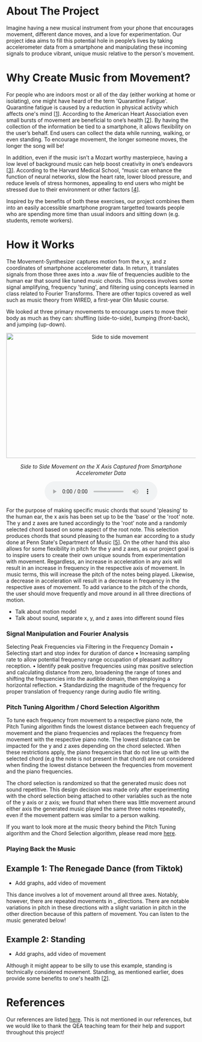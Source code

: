 # About The Project

Imagine having a new musical instrument from your phone that encourages movement, different dance moves, and a love for experimentation. Our project idea aims to fill this potential hole in people’s lives by taking accelerometer data from a smartphone and manipulating these incoming signals to produce vibrant, unique music relative to the person's movement.

# Why Create Music from Movement?

For people who are indoors most or all of the day (either working at home or isolating), one might have heard of the term 'Quarantine Fatigue'. Quarantine fatigue is caused by a reduction in physical activity which affects one's mind \[[1](/Movement-Synthesizer/references)\]. According to the American Heart Association even small bursts of movement are beneficial to one’s health \[[2](/Movement-Synthesizer/references)\]. By having the collection of the information be tied to a smartphone, it allows flexibility on the user’s behalf. End users can collect the data while running, walking, or even standing. To encourage movement, the longer someone moves, the longer the song will be!

In addition, even if the music isn’t a Mozart worthy masterpiece, having a low level of background music can help boost creativity in one’s endeavors \[[3](/Movement-Synthesizer/references)\]. According to the Harvard Medical School, “music can enhance the function of neural networks, slow the heart rate, lower blood pressure, and reduce levels of stress hormones, appealing to end users who might be stressed due to their environment or other factors \[[4](/Movement-Synthesizer/references)\]. 

Inspired by the benefits of both these exercises, our project combines them into an easily accessible smartphone program targetted towards people who are spending more time than usual indoors and sitting down (e.g. students, remote workers).

# How it Works

The Movement-Synthesizer captures motion from the x, y, and z coordinates of smartphone accelerometer data. In return, it translates signals from those three axes into a .wav file of frequencies audible to the human ear that sound like tuned music chords. This process involves some signal amplifying, frequency 'tuning', and filtering using concepts learned in class related to Fourier Transforms. There are other topics covered as well such as music theory from WIRED, a first-year Olin Music course. 

We looked at three primary movements to encourage users to move their body as much as they can: shuffling (side-to-side), bumping (front-back), and jumping (up-down).

<center><img src="https://caitlincoffey.github.io/Movement-Synthesizer/media/x-axissidetoside.gif" alt="Side to side movement" height="332" width="589">

<i>Side to Side Movement on the X Axis Captured from Smartphone Accelerometer Data</i>

<audio controls>
  
<source src="https://caitlincoffey.github.io/Movement-Synthesizer/audio/x-axissidetoside.mp3" type="audio/mpeg">Oh no! Your browser does not support the <code>audio</code> code element! </audio> 
  
<img src="https://caitlincoffey.github.io/Movement-Synthesizer/media/y-axisupdown.gif" alt="Up and down movement" height="332" width="589">

<i>Up and Down Movement on the Y Axis Captured from Smartphone Accelerometer Data</i>

<audio controls> 
  
<source src="https://caitlincoffey.github.io/Movement-Synthesizer/audio/y-axisupdown.mp3" type="audio/mpeg"></audio> 

<img src="https://caitlincoffey.github.io/Movement-Synthesizer/media/z-axisfrontback.gif" alt="Front to back movement" height="332" width="589">

<i>Front and Back Movement on the Z Axis Captured from Smartphone Accelerometer Data</i>

<audio controls> 
  
<source src="https://caitlincoffey.github.io/Movement-Synthesizer/audio/z-axisfrontback.mp3" type="audio/mpeg"></audio>
</center>

For the purpose of making specific music chords that sound 'pleasing' to the human ear, the x axis has been set up to be the 'base' or the 'root' note. The y and z axes are tuned accordingly to the 'root' note and a randomly selected chord based on some aspect of the root note. This selection produces chords that sound pleasing to the human ear according to a study done at Penn State's Department of Music \[[5](https://sites.psu.edu/siowfa15/2015/09/16/what-makes-chords-sound-good/)\]. On the other hand this also allows for some flexibility in pitch for the y and z axes, as our project goal is to inspire users to create their own unique sounds from experimentation with movement. Regardless, an increase in acceleration in any axis will result in an increase in frequency in the respective axis of movement. In music terms, this will increase the pitch of the notes being played. Likewise, a decrease in acceleration will result in a decrease in frequency in the respective axes of movement. To add variance to the pitch of the chords, the user should move frequently and move around in all three directions of motion.



- Talk about motion model 
- Talk about sound, separate x, y, and z axes into different sound files

### Signal Manipulation and Fourier Analysis

Selecting Peak Frequencies via Filtering in the Frequency Domain
•	Selecting start and stop index for duration of dance
•	Increasing sampling rate to allow potential frequency range occupation of pleasant auditory reception.
•	Identify peak positive frequencies using max positive selection and calculating distance from zero, broadening the range of tones and shifting the frequencies into the audible domain, then employing a horizontal reflection. 
•	Standardizing the magnitude of the frequency for proper translation of frequency range during audio file writing. 


### Pitch Tuning Algorithm / Chord Selection Algorithm 

To tune each frequency from movement to a respective piano note, the Pitch Tuning algorithm finds the lowest distance between each frequency of movement and the piano frequencies and replaces the frequency from movement with the respective piano note. The lowest distance can be impacted for the y and z axes depending on the chord selected. When these restrictions apply, the piano frequencies that do not line up with the selected chord (e.g the note is not present in that chord) are not considered when finding the lowest distance between the frequencies from movement and the piano frequencies. 

The chord selection is randomized so that the generated music does not sound repetitive. This design decision was made only after experimenting with the chord selection being attached to other variables such as the note of the y axis or z axis; we found that when there was little movement around either axis the generated music played the same three notes repeatedly, even if the movement pattern was similar to a person walking.

If you want to look more at the music theory behind the Pitch Tuning algorithm and the Chord Selection algorithm, please read more [here](https://caitlincoffey.github.io/Movement-Synthesizer/musictheory).


### Playing Back the Music 


## Example 1: The Renegade Dance (from Tiktok)

- Add graphs, add video of movement

This dance involves a lot of movement around all three axes. Notably, however, there are repeated movements in _ directions. There are notable variations in pitch in these directions with a slight variation in pitch in the other direction because of this pattern of movement. You can listen to the music generated below!

## Example 2: Standing

- Add graphs, add video of movement

Although it might appear to be silly to use this example, standing is technically considered movement. Standing, as mentioned earlier, does provide some benefits to one's health \[[2](/Movement-Synthesizer/references)\]. 

# References
Our references are listed [here](https://caitlincoffey.github.io/Movement-Synthesizer/references). This is not mentioned in our references, but we would like to thank the QEA teaching team for their help and support throughout this project!

<!--- Thoughts from the lecture:
- Do MLA citations and have perhaps a separate references page. 
- [1] inline citations, whenever you're taking information from a reference you should use it. Note that inline citations should be at the end of the sentence, like this [1].
- How to make equations: [stackoverflow](https://stackoverflow.com/questions/26275645/how-to-support-latex-in-github-pages)
- For graphs, choose distinguishing colors, different line thicknesses.
- https://docs.google.com/presentation/d/1ZrCd_3JE7x1tYL_IcSek4cTsEc63TjfPzzRDT7T8hRs/edit#slide=id.gb06d338265_0_42
Value Creation
The proof-of-concept supports a specific user group(s) in clearly defined ways. The connection between the proof-of-concept and the user group is clear, and based on existing research and/or a strong understanding of particular areas of opportunity.
This criterion is linked to a Learning Outcome Motion Model
Your motion model should demonstrated a clear understanding of the dynamics of your motion, the degrees of freedom and their time derivatives, and the important frequencies. You should explain how your model informed your data collection, and what, if any, modifications were made to the model following experimentation.
This criterion is linked to a Learning Outcome Proof-of-Concept
The proof-of-concept should include a selection of sensors that are appropriate for the specific application. The experiment(s) should demonstrate some aspect of how the product would work in reality. Next steps for the proof-of-concept (e.g. additional experiments, changes to the design) should be well articulated.
This criterion is linked to a Learning Outcome Algorithm Development
The algorithm(s) for data analysis should demonstrate a clear understanding of Fourier analysis, frequency and time domains, and motion model dynamics. The project website should clearly explain the application of the algorithm to the experimental data through the use of appropriate equations and graphics.
This criterion is linked to a Learning Outcome Overall Presentation and Delivery of Information
The website is professional and well-organized. The information is clear, easy to understand, and appropriate for the intended audience.
--->
